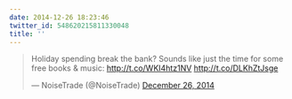 ```yaml
---
date: 2014-12-26 18:23:46
twitter_id: 548620215811330048
title: ''
---
```


<blockquote class="twitter-tweet"><p lang="en" dir="ltr">Holiday spending break the bank? Sounds like just the time for some free books &amp; music: <a href="http://t.co/WKI4htz1NV">http://t.co/WKI4htz1NV</a> <a href="http://t.co/DLKhZtJsge">http://t.co/DLKhZtJsge</a></p>&mdash; NoiseTrade (@NoiseTrade) <a href="https://twitter.com/NoiseTrade/status/548612766991261696?ref_src=twsrc%5Etfw">December 26, 2014</a></blockquote>
<script async src="https://platform.twitter.com/widgets.js" charset="utf-8"></script>
